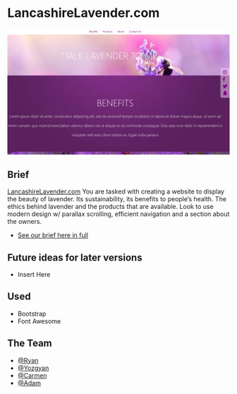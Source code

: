 # LancashireLavender.com

![Lancashire Lavender](img/readme1.png)


## Brief

[LancashireLavender.com](https://LancashireLavender.com)
You are tasked with creating a website to display the beauty
of lavender. Its sustainability, its benefits to people’s health. The ethics behind lavender and the products that are available. Look to use modern design w/ parallax scrolling, efficient navigation and a section about the owners. 

- [See our brief here in full](docs/LancashireLavender.pdf) 


## Future ideas for later versions

- Insert Here


## Used 

- Bootstrap
- Font Awesome 


## The Team

- [@Ryan](https://github.com/ryan_farrell)
- [@Yozgyan](https://github.com/Yozgyan)
- [@Carmen](https://github.com/cmcharnley)
- [@Adam](https://github.com/ryan_farrell)
    